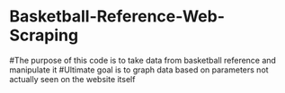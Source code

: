 # Basketball-Reference-Web-Scraping
#The purpose of this code is to take data from basketball reference and manipulate it
#Ultimate goal is to graph data based on parameters not actually seen on the website itself

